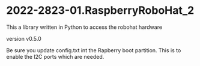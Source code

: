 # 2022-2823-01.RaspberryRoboHat_2

This a library written in Python to access the robohat hardware

version v0.5.0

Be sure you update config.txt int the Rapberry boot partition.
This is to enable the I2C ports which are needed.